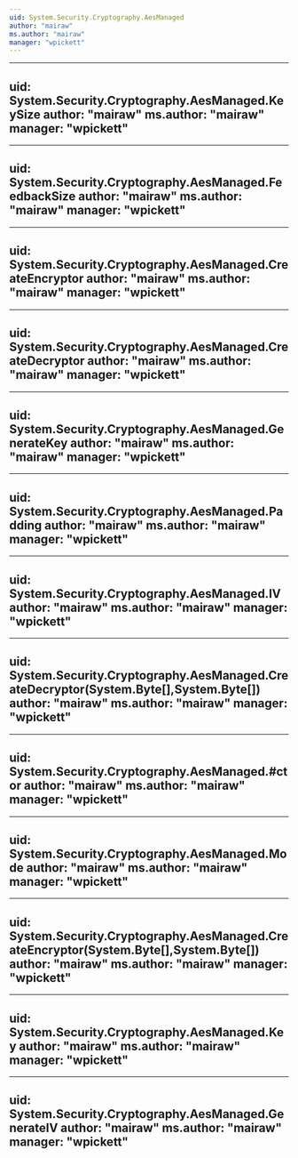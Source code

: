 ```yaml
---
uid: System.Security.Cryptography.AesManaged
author: "mairaw"
ms.author: "mairaw"
manager: "wpickett"
---
```


---
uid: System.Security.Cryptography.AesManaged.KeySize
author: "mairaw"
ms.author: "mairaw"
manager: "wpickett"
---

---
uid: System.Security.Cryptography.AesManaged.FeedbackSize
author: "mairaw"
ms.author: "mairaw"
manager: "wpickett"
---

---
uid: System.Security.Cryptography.AesManaged.CreateEncryptor
author: "mairaw"
ms.author: "mairaw"
manager: "wpickett"
---

---
uid: System.Security.Cryptography.AesManaged.CreateDecryptor
author: "mairaw"
ms.author: "mairaw"
manager: "wpickett"
---

---
uid: System.Security.Cryptography.AesManaged.GenerateKey
author: "mairaw"
ms.author: "mairaw"
manager: "wpickett"
---

---
uid: System.Security.Cryptography.AesManaged.Padding
author: "mairaw"
ms.author: "mairaw"
manager: "wpickett"
---

---
uid: System.Security.Cryptography.AesManaged.IV
author: "mairaw"
ms.author: "mairaw"
manager: "wpickett"
---

---
uid: System.Security.Cryptography.AesManaged.CreateDecryptor(System.Byte[],System.Byte[])
author: "mairaw"
ms.author: "mairaw"
manager: "wpickett"
---

---
uid: System.Security.Cryptography.AesManaged.#ctor
author: "mairaw"
ms.author: "mairaw"
manager: "wpickett"
---

---
uid: System.Security.Cryptography.AesManaged.Mode
author: "mairaw"
ms.author: "mairaw"
manager: "wpickett"
---

---
uid: System.Security.Cryptography.AesManaged.CreateEncryptor(System.Byte[],System.Byte[])
author: "mairaw"
ms.author: "mairaw"
manager: "wpickett"
---

---
uid: System.Security.Cryptography.AesManaged.Key
author: "mairaw"
ms.author: "mairaw"
manager: "wpickett"
---

---
uid: System.Security.Cryptography.AesManaged.GenerateIV
author: "mairaw"
ms.author: "mairaw"
manager: "wpickett"
---
